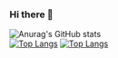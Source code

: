 ### Hi there 👋
![Anurag's GitHub stats](https://github-readme-stats.vercel.app/api?username=JUNSUNG-KIM2546&show_icons=true&theme=radical)
<br>
[![Top Langs](https://github-readme-stats.vercel.app/api/top-langs/?username=JUNSUNG-KIM2546&layout=compact)](https://github.com/JUNSUNG-KIM2546/github-readme-stats)
[![Top Langs](https://github-readme-stats.vercel.app/api/top-langs/?username=JUNSUNG-KIM2546&langs_count=8)](https://github.com/JUNSUNG-KIM2546/github-readme-stats)
<!--
**JUNSUNG-KIM2546/JUNSUNG-KIM2546** is a ✨ _special_ ✨ repository because its `README.md` (this file) appears on your GitHub profile.

Here are some ideas to get you started:

- 🔭 I’m currently working on ...
- 🌱 I’m currently learning ...
- 👯 I’m looking to collaborate on ...
- 🤔 I’m looking for help with ...
- 💬 Ask me about ...
- 📫 How to reach me: ...
- 😄 Pronouns: ...
- ⚡ Fun fact: ...
-->
